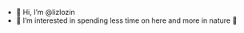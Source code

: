 - 👋 Hi, I’m @lizlozin
- 👀 I’m interested in spending less time on here and more in nature 🌻

<!---
lizlozin/lizlozin is a ✨ special ✨ repository because its `README.md` (this file) appears on your GitHub profile.
You can click the Preview link to take a look at your changes.
--->
